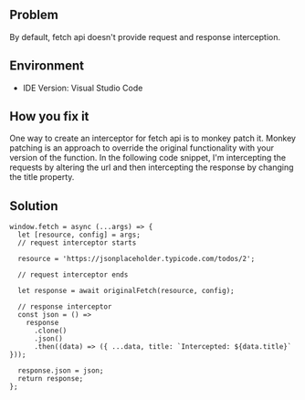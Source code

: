 ## Problem
By default, fetch api doesn't provide request and response interception. 

## Environment

- IDE Version: Visual Studio Code

## How you fix it

One way to create an interceptor for fetch api is to monkey patch it. Monkey patching is an approach to override the original functionality with your version of the function. In the following code snippet, I'm intercepting the requests by altering the url and then intercepting the response by changing the title property. 

## Solution

```
window.fetch = async (...args) => {
  let [resource, config] = args;
  // request interceptor starts

  resource = 'https://jsonplaceholder.typicode.com/todos/2';

  // request interceptor ends

  let response = await originalFetch(resource, config);

  // response interceptor
  const json = () =>
    response
      .clone()
      .json()
      .then((data) => ({ ...data, title: `Intercepted: ${data.title}` }));

  response.json = json;
  return response;
};
```


